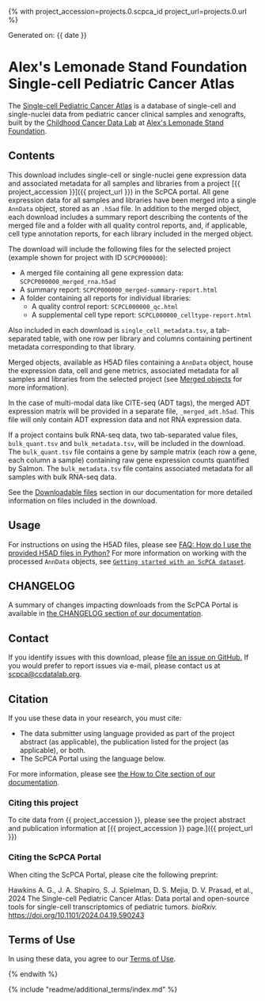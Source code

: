 {% with project_accession=projects.0.scpca_id project_url=projects.0.url %}

Generated on: {{ date }}

# Alex's Lemonade Stand Foundation Single-cell Pediatric Cancer Atlas

The [Single-cell Pediatric Cancer Atlas](https://scpca.alexslemonade.org) is a database of single-cell and single-nuclei data from pediatric cancer clinical samples and xenografts, built by the [Childhood Cancer Data Lab](https://www.ccdatalab.org/) at [Alex's Lemonade Stand Foundation](https://www.alexslemonade.org/).

## Contents

This download includes single-cell or single-nuclei gene expression data and associated metadata for all samples and libraries from a project [{{ project_accession }}]({{ project_url }}) in the ScPCA portal.
All gene expression data for all samples and libraries have been merged into a single `AnnData` object, stored as an `.h5ad` file.
In addition to the merged object, each download includes a summary report describing the contents of the merged file and a folder with all quality control reports, and, if applicable, cell type annotation reports, for each library included in the merged object.

The download will include the following files for the selected project (example shown for project with ID `SCPCP000000`):

- A merged file containing all gene expression data: `SCPCP000000_merged_rna.h5ad`
- A summary report: `SCPCP000000_merged-summary-report.html`
- A folder containing all reports for individual libraries:
  - A quality control report: `SCPCL000000_qc.html`
  - A supplemental cell type report: `SCPCL000000_celltype-report.html`

Also included in each download is `single_cell_metadata.tsv`, a tab-separated table, with one row per library and columns containing pertinent metadata corresponding to that library.

Merged objects, available as H5AD files containing a `AnnData` object, house the expression data, cell and gene metrics, associated metadata for all samples and libraries from the selected project (see [Merged objects](https://scpca.readthedocs.io/en/stable/merged_objects.html) for more information).

In the case of multi-modal data like CITE-seq (ADT tags), the merged ADT expression matrix will be provided in a separate file, `_merged_adt.h5ad`.
This file will only contain ADT expression data and not RNA expression data.

If a project contains bulk RNA-seq data, two tab-separated value files, `bulk_quant.tsv` and `bulk_metadata.tsv`, will be included in the download.
The `bulk_quant.tsv` file contains a gene by sample matrix (each row a gene, each column a sample) containing raw gene expression counts quantified by Salmon.
The `bulk_metadata.tsv` file contains associated metadata for all samples with bulk RNA-seq data.

See the [Downloadable files](https://scpca.readthedocs.io/en/stable/download_files.html) section in our documentation for more detailed information on files included in the download.

## Usage

For instructions on using the H5AD files, please see [FAQ: How do I use the provided H5AD files in Python?](https://scpca.readthedocs.io/en/stable/faq.html#how-do-i-use-the-provided-h5ad-files-in-python)
For more information on working with the processed `AnnData` objects, see [`Getting started with an ScPCA dataset`](https://scpca.readthedocs.io/en/stable/getting_started.html).

## CHANGELOG

A summary of changes impacting downloads from the ScPCA Portal is available in [the CHANGELOG section of our documentation](https://scpca.readthedocs.io/en/stable/CHANGELOG.html).

## Contact

If you identify issues with this download, please [file an issue on GitHub.](https://github.com/AlexsLemonade/scpca-portal/issues/new) If you would prefer to report issues via e-mail, please contact us at [scpca@ccdatalab.org](mailto:scpca@ccdatalab.org).

## Citation

If you use these data in your research, you must cite:

- The data submitter using language provided as part of the project abstract (as applicable), the publication listed for the project (as applicable), or both.
- The ScPCA Portal using the language below.

For more information, please see [the How to Cite section of our documentation](https://scpca.readthedocs.io/en/stable/citation.html).

### Citing this project

To cite data from {{ project_accession }}, please see the project abstract and publication information at [{{ project_accession }} page.]({{ project_url }})

### Citing the ScPCA Portal

When citing the ScPCA Portal, please cite the following preprint:

Hawkins A. G., J. A. Shapiro, S. J. Spielman, D. S. Mejia, D. V. Prasad, et al., 2024 The Single-cell Pediatric Cancer Atlas: Data portal and open-source tools for single-cell transcriptomics of pediatric tumors. _bioRxiv._ https://doi.org/10.1101/2024.04.19.590243

## Terms of Use

In using these data, you agree to our [Terms of Use](https://scpca.alexslemonade.org/terms-of-use).

{% endwith %}

{% include "readme/additional_terms/index.md" %}
